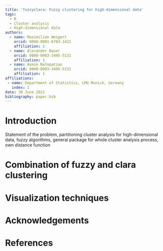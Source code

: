 ```yaml
---
title: 'fuzzyclara: Fuzzy clustering for high-dimensional data'
tags:
  - R
  - Cluster analysis
  - High-dimensional data
authors:
  - name: Maximilian Weigert
    orcid: 0000-0001-6783-1421
    affiliation: 1
  - name: Alexander Bauer
    orcid: 0000-0003-3495-5131
    affiliation: 1
  - name: Asmik Nalmpatian
    orcid: 0000-0003-3495-5131
    affiliation: 1
affiliations:
 - name: Department of Statistics, LMU Munich, Germany
   index: 1
date: 30 June 2022
bibliography: paper.bib
---
```


# Introduction

Statement of the problem, partitioning cluster analysis for high-dimensional
data, fuzzy algorithms, general package for whole cluster analysis process,
own distance function


# Combination of fuzzy and clara clustering


# Visualization techniques


# Acknowledgements

# References
